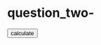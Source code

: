 # question_two-
<!DOCTYPE html>
<html lang="en">
<head>
  <meta charset="UTF-8">
  <meta name="viewport" content="width=device-width, initial-scale=1.0">
  <title>question two</title>
  <script language="javascript">

      /*Question 2: Fibonacci Sequence
  Write a program to generate the Fibonacci sequence up to 100.*/
  
    function Sequence(limit) {
      limit=prompt('enter the limit');
    let z = [0, 1];
    let i = 2;
    while (z[i - 1] + z[i - 2] <= limit) {
        z[i] = z[i - 1] + z[i - 2];
        i++;
    }
    document.write(z);
    return z;
}


  </script>
</head>
<body>
 <button onclick="Sequence()">calculate</button>
</body>
</html>
